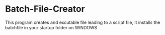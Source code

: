 # Batch-File-Creator

This program creates and excutable file leading to a script file, it installs the batchfile in your startup folder on WINDOWS
